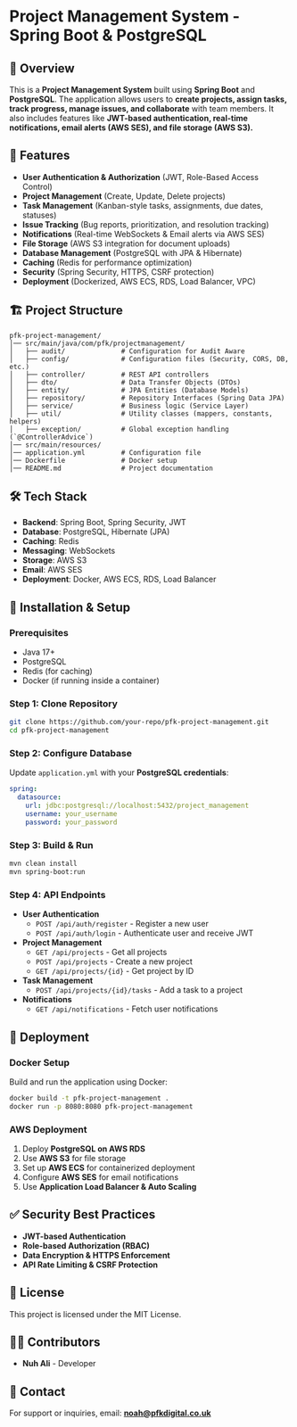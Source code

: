 # Project Management System - Spring Boot & PostgreSQL

## 📌 Overview
This is a **Project Management System** built using **Spring Boot** and **PostgreSQL**. The application allows users to **create projects, assign tasks, track progress, manage issues, and collaborate** with team members. It also includes features like **JWT-based authentication, real-time notifications, email alerts (AWS SES), and file storage (AWS S3).**

## 🚀 Features
- **User Authentication & Authorization** (JWT, Role-Based Access Control)
- **Project Management** (Create, Update, Delete projects)
- **Task Management** (Kanban-style tasks, assignments, due dates, statuses)
- **Issue Tracking** (Bug reports, prioritization, and resolution tracking)
- **Notifications** (Real-time WebSockets & Email alerts via AWS SES)
- **File Storage** (AWS S3 integration for document uploads)
- **Database Management** (PostgreSQL with JPA & Hibernate)
- **Caching** (Redis for performance optimization)
- **Security** (Spring Security, HTTPS, CSRF protection)
- **Deployment** (Dockerized, AWS ECS, RDS, Load Balancer, VPC)

## 🏗️ Project Structure
```
pfk-project-management/
│── src/main/java/com/pfk/projectmanagement/
│   ├── audit/              # Configuration for Audit Aware
│   ├── config/             # Configuration files (Security, CORS, DB, etc.)
│   ├── controller/         # REST API controllers
│   ├── dto/                # Data Transfer Objects (DTOs)
│   ├── entity/             # JPA Entities (Database Models)
│   ├── repository/         # Repository Interfaces (Spring Data JPA)
│   ├── service/            # Business logic (Service Layer)
│   ├── util/               # Utility classes (mappers, constants, helpers)
│   ├── exception/          # Global exception handling (`@ControllerAdvice`)
│── src/main/resources/
│── application.yml         # Configuration file
│── Dockerfile              # Docker setup
│── README.md               # Project documentation
```

## 🛠️ Tech Stack
- **Backend**: Spring Boot, Spring Security, JWT
- **Database**: PostgreSQL, Hibernate (JPA)
- **Caching**: Redis
- **Messaging**: WebSockets
- **Storage**: AWS S3
- **Email**: AWS SES
- **Deployment**: Docker, AWS ECS, RDS, Load Balancer

## 🔧 Installation & Setup
### Prerequisites
- Java 17+
- PostgreSQL
- Redis (for caching)
- Docker (if running inside a container)

### Step 1: Clone Repository
```bash
git clone https://github.com/your-repo/pfk-project-management.git
cd pfk-project-management
```

### Step 2: Configure Database
Update `application.yml` with your **PostgreSQL credentials**:
```yaml
spring:
  datasource:
    url: jdbc:postgresql://localhost:5432/project_management
    username: your_username
    password: your_password
```

### Step 3: Build & Run
```bash
mvn clean install
mvn spring-boot:run
```

### Step 4: API Endpoints
- **User Authentication**
  - `POST /api/auth/register` - Register a new user
  - `POST /api/auth/login` - Authenticate user and receive JWT
- **Project Management**
  - `GET /api/projects` - Get all projects
  - `POST /api/projects` - Create a new project
  - `GET /api/projects/{id}` - Get project by ID
- **Task Management**
  - `POST /api/projects/{id}/tasks` - Add a task to a project
- **Notifications**
  - `GET /api/notifications` - Fetch user notifications
  
## 🚀 Deployment
### **Docker Setup**
Build and run the application using Docker:
```bash
docker build -t pfk-project-management .
docker run -p 8080:8080 pfk-project-management
```

### **AWS Deployment**
1. Deploy **PostgreSQL on AWS RDS**
2. Use **AWS S3** for file storage
3. Set up **AWS ECS** for containerized deployment
4. Configure **AWS SES** for email notifications
5. Use **Application Load Balancer & Auto Scaling**

## ✅ Security Best Practices
- **JWT-based Authentication**
- **Role-based Authorization (RBAC)**
- **Data Encryption & HTTPS Enforcement**
- **API Rate Limiting & CSRF Protection**

## 📜 License
This project is licensed under the MIT License.

## 👨‍💻 Contributors
- **Nuh Ali** - Developer

## 📧 Contact
For support or inquiries, email: **noah@pfkdigital.co.uk**

